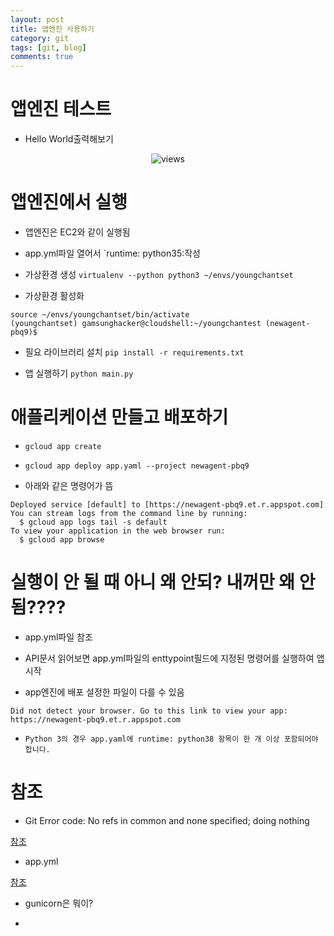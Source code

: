 ```yaml
---
layout: post
title: 앱엔진 사용하기
category: git
tags: [git, blog]
comments: true
---
```



# 앱엔진 테스트

- Hello World출력해보기

<center>
<figure>
<img src="https://imgur.com/H5DZ3xG.png" alt="views">
<figcaption></figcaption>
</figure>
</center>

# 앱엔진에서 실행

- 앱엔진은 EC2와 같이 실행됨

- app.yml파일 열어서 `runtime: python35:작성

- 가상환경 생성 `virtualenv --python python3 ~/envs/youngchantset`

- 가상환경 활성화

```console
source ~/envs/youngchantset/bin/activate
(youngchantset) gamsunghacker@cloudshell:~/youngchantest (newagent-pbq9)$
```

- 필요 라이브러리 설치 `pip install -r requirements.txt`

- 앱 실행하기 `python main.py`

# 애플리케이션 만들고 배포하기

- `gcloud app create`

- `gcloud app deploy app.yaml --project newagent-pbq9`

- 아래와 같은 명령어가 뜸

```console
Deployed service [default] to [https://newagent-pbq9.et.r.appspot.com]
You can stream logs from the command line by running:
  $ gcloud app logs tail -s default
To view your application in the web browser run:
  $ gcloud app browse
```

# 실행이 안 될 때 아니 왜 안되? 내꺼만 왜 안됨????

- app.yml파일 참조

- API문서 읽어보면 app.yml파일의 enttypoint필드에 지정된 명령어를 실행하여 앱 시작

- app엔진에 배포 설정한 파일이 다를 수 있음

```console
Did not detect your browser. Go to this link to view your app:
https://newagent-pbq9.et.r.appspot.com
```

- `Python 3의 경우 app.yaml에 runtime: python38 항목이 한 개 이상 포함되어야 합니다. `

# 참조

- Git Error code: No refs in common and none specified; doing nothing

[참조](https://stackoverflow.com/questions/28217480/git-error-code-no-refs-in-common-and-none-specified-doing-nothing/35415948)

- app.yml

[참조](https://cloud.google.com/appengine/docs/standard/python3/config/appref?hl=ko)

- gunicorn은 뭐이?

- 